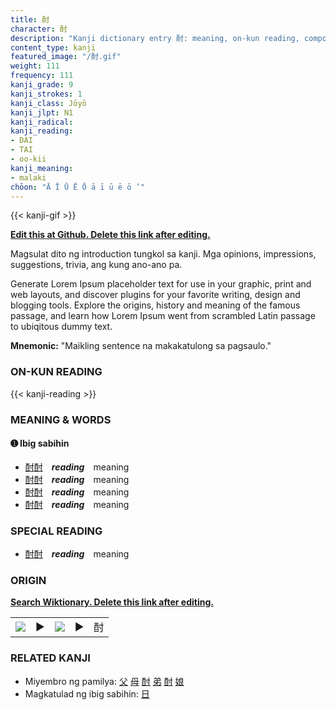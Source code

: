 ```yaml
---
title: 酎
character: 酎
description: "Kanji dictionary entry 酎: meaning, on-kun reading, compounds, origin, related kanji"
content_type: kanji
featured_image: "/酎.gif"
weight: 111
frequency: 111
kanji_grade: 9
kanji_strokes: 1
kanji_class: Jōyō
kanji_jlpt: N1
kanji_radical: 
kanji_reading: 
- DAI
- TAI
- oo-kii
kanji_meaning:
- malaki
chōon: "Ā Ī Ū Ē Ō ā ī ū ē ō ’"
---
```

[//]: # (Don't edit the line below. Kanji animated GIF code is automatically generated.)
{{< kanji-gif >}}

[//]: # (Edit below this line.)

**[Edit this at Github. Delete this link after editing.](https://github.com/tim0g/tim/tree/main/content/kanji/酎/index.md)**

Magsulat dito ng introduction tungkol sa kanji. Mga opinions, impressions, suggestions, trivia, ang kung ano-ano pa.

Generate Lorem Ipsum placeholder text for use in your graphic, print and web layouts, and discover plugins for your favorite writing, design and blogging tools. Explore the origins, history and meaning of the famous passage, and learn how Lorem Ipsum went from scrambled Latin passage to ubiqitous dummy text.
 
**Mnemonic:** "Maikling sentence na makakatulong sa pagsaulo."

### ON-KUN READING

[//]: # (Don't edit the line below. ON-KUN READING code is automatically generated.)
{{< kanji-reading >}}

### MEANING & WORDS

#### ➊ **Ibig sabihin**
  - [酎](../酎)[酎](../酎)　***reading***　meaning
  - [酎](../酎)[酎](../酎)　***reading***　meaning
  - [酎](../酎)[酎](../酎)　***reading***　meaning
  - [酎](../酎)[酎](../酎)　***reading***　meaning

### SPECIAL READING
  - [酎](../酎)[酎](../酎)　***reading***　meaning

### ORIGIN

**[Search Wiktionary. Delete this link after editing.](https://wiktionary.org/wiki/酎)**
<table class="kanji-table"><tr><td>
<img src="60px-酎-bronze.svg.png">
</td><td>▶</td><td>
<img src="60px-酎-oracle.svg.png">
</td><td>▶</td>
<td class="kanji-origin">酎</td>
</tr></table>

### RELATED KANJI
- Miyembro ng pamilya: [父](../父) [母](../母) [酎](../酎) [弟](../弟) [酎](../酎) [娘](../娘)
- Magkatulad ng ibig sabihin: [日](../日)
